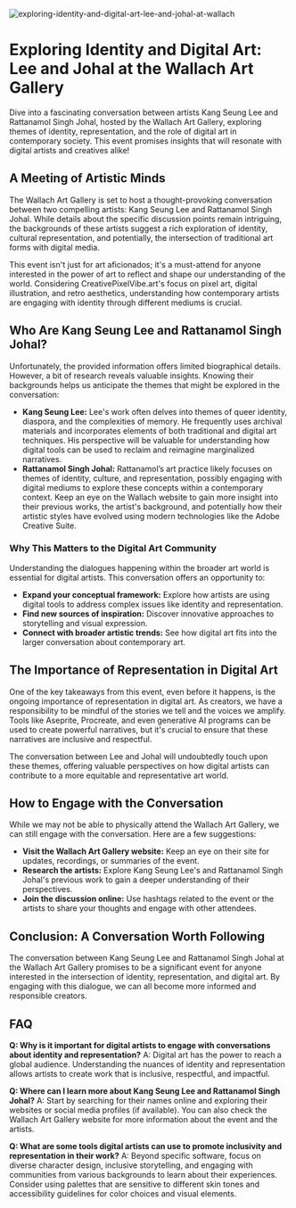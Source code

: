 ![exploring-identity-and-digital-art-lee-and-johal-at-wallach](https://images.pexels.com/photos/4100672/pexels-photo-4100672.jpeg?auto=compress&cs=tinysrgb&fit=crop&h=627&w=1200)

# Exploring Identity and Digital Art: Lee and Johal at the Wallach Art Gallery

Dive into a fascinating conversation between artists Kang Seung Lee and Rattanamol Singh Johal, hosted by the Wallach Art Gallery, exploring themes of identity, representation, and the role of digital art in contemporary society. This event promises insights that will resonate with digital artists and creatives alike!

## A Meeting of Artistic Minds

The Wallach Art Gallery is set to host a thought-provoking conversation between two compelling artists: Kang Seung Lee and Rattanamol Singh Johal. While details about the specific discussion points remain intriguing, the backgrounds of these artists suggest a rich exploration of identity, cultural representation, and potentially, the intersection of traditional art forms with digital media.

This event isn't just for art aficionados; it's a must-attend for anyone interested in the power of art to reflect and shape our understanding of the world. Considering CreativePixelVibe.art's focus on pixel art, digital illustration, and retro aesthetics, understanding how contemporary artists are engaging with identity through different mediums is crucial.

## Who Are Kang Seung Lee and Rattanamol Singh Johal?

Unfortunately, the provided information offers limited biographical details. However, a bit of research reveals valuable insights. Knowing their backgrounds helps us anticipate the themes that might be explored in the conversation:

*   **Kang Seung Lee:** Lee's work often delves into themes of queer identity, diaspora, and the complexities of memory. He frequently uses archival materials and incorporates elements of both traditional and digital art techniques. His perspective will be valuable for understanding how digital tools can be used to reclaim and reimagine marginalized narratives.
*   **Rattanamol Singh Johal:** Rattanamol’s art practice likely focuses on themes of identity, culture, and representation, possibly engaging with digital mediums to explore these concepts within a contemporary context. Keep an eye on the Wallach website to gain more insight into their previous works, the artist's background, and potentially how their artistic styles have evolved using modern technologies like the Adobe Creative Suite.

### Why This Matters to the Digital Art Community

Understanding the dialogues happening within the broader art world is essential for digital artists. This conversation offers an opportunity to:

*   **Expand your conceptual framework:** Explore how artists are using digital tools to address complex issues like identity and representation.
*   **Find new sources of inspiration:** Discover innovative approaches to storytelling and visual expression.
*   **Connect with broader artistic trends:** See how digital art fits into the larger conversation about contemporary art.

## The Importance of Representation in Digital Art

One of the key takeaways from this event, even before it happens, is the ongoing importance of representation in digital art. As creators, we have a responsibility to be mindful of the stories we tell and the voices we amplify. Tools like Aseprite, Procreate, and even generative AI programs can be used to create powerful narratives, but it's crucial to ensure that these narratives are inclusive and respectful.

The conversation between Lee and Johal will undoubtedly touch upon these themes, offering valuable perspectives on how digital artists can contribute to a more equitable and representative art world.

## How to Engage with the Conversation

While we may not be able to physically attend the Wallach Art Gallery, we can still engage with the conversation. Here are a few suggestions:

*   **Visit the Wallach Art Gallery website:** Keep an eye on their site for updates, recordings, or summaries of the event.
*   **Research the artists:** Explore Kang Seung Lee's and Rattanamol Singh Johal's previous work to gain a deeper understanding of their perspectives.
*   **Join the discussion online:** Use hashtags related to the event or the artists to share your thoughts and engage with other attendees.

## Conclusion: A Conversation Worth Following

The conversation between Kang Seung Lee and Rattanamol Singh Johal at the Wallach Art Gallery promises to be a significant event for anyone interested in the intersection of identity, representation, and digital art. By engaging with this dialogue, we can all become more informed and responsible creators.

## FAQ

**Q: Why is it important for digital artists to engage with conversations about identity and representation?**
A: Digital art has the power to reach a global audience. Understanding the nuances of identity and representation allows artists to create work that is inclusive, respectful, and impactful.

**Q: Where can I learn more about Kang Seung Lee and Rattanamol Singh Johal?**
A: Start by searching for their names online and exploring their websites or social media profiles (if available). You can also check the Wallach Art Gallery website for more information about the event and the artists.

**Q: What are some tools digital artists can use to promote inclusivity and representation in their work?**
A: Beyond specific software, focus on diverse character design, inclusive storytelling, and engaging with communities from various backgrounds to learn about their experiences. Consider using palettes that are sensitive to different skin tones and accessibility guidelines for color choices and visual elements.
